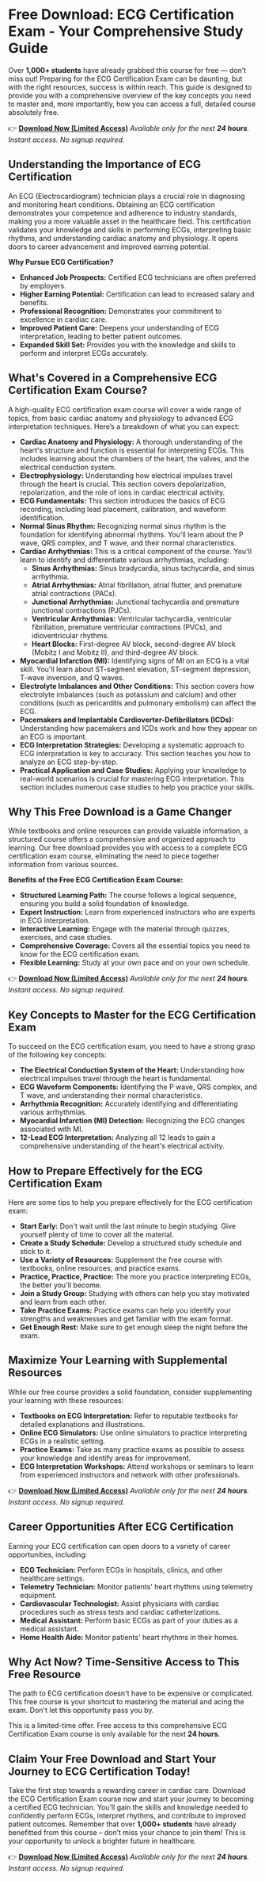 # Free Download: ECG Certification Exam - Your Comprehensive Study Guide

Over **1,000+ students** have already grabbed this course for free — don’t miss out!
Preparing for the ECG Certification Exam can be daunting, but with the right resources, success is within reach. This guide is designed to provide you with a comprehensive overview of the key concepts you need to master and, more importantly, how you can access a full, detailed course absolutely free.

👉 [**Download Now (Limited Access)**](https://udemywork.com/ecg-certification-exam)
_Available only for the next **24 hours**. Instant access. No signup required._

## Understanding the Importance of ECG Certification

An ECG (Electrocardiogram) technician plays a crucial role in diagnosing and monitoring heart conditions. Obtaining an ECG certification demonstrates your competence and adherence to industry standards, making you a more valuable asset in the healthcare field. This certification validates your knowledge and skills in performing ECGs, interpreting basic rhythms, and understanding cardiac anatomy and physiology. It opens doors to career advancement and improved earning potential.

**Why Pursue ECG Certification?**

*   **Enhanced Job Prospects:** Certified ECG technicians are often preferred by employers.
*   **Higher Earning Potential:** Certification can lead to increased salary and benefits.
*   **Professional Recognition:** Demonstrates your commitment to excellence in cardiac care.
*   **Improved Patient Care:** Deepens your understanding of ECG interpretation, leading to better patient outcomes.
*   **Expanded Skill Set:** Provides you with the knowledge and skills to perform and interpret ECGs accurately.

## What's Covered in a Comprehensive ECG Certification Exam Course?

A high-quality ECG certification exam course will cover a wide range of topics, from basic cardiac anatomy and physiology to advanced ECG interpretation techniques. Here’s a breakdown of what you can expect:

*   **Cardiac Anatomy and Physiology:** A thorough understanding of the heart's structure and function is essential for interpreting ECGs. This includes learning about the chambers of the heart, the valves, and the electrical conduction system.
*   **Electrophysiology:** Understanding how electrical impulses travel through the heart is crucial. This section covers depolarization, repolarization, and the role of ions in cardiac electrical activity.
*   **ECG Fundamentals:** This section introduces the basics of ECG recording, including lead placement, calibration, and waveform identification.
*   **Normal Sinus Rhythm:** Recognizing normal sinus rhythm is the foundation for identifying abnormal rhythms. You'll learn about the P wave, QRS complex, and T wave, and their normal characteristics.
*   **Cardiac Arrhythmias:** This is a critical component of the course. You'll learn to identify and differentiate various arrhythmias, including:
    *   **Sinus Arrhythmias:** Sinus bradycardia, sinus tachycardia, and sinus arrhythmia.
    *   **Atrial Arrhythmias:** Atrial fibrillation, atrial flutter, and premature atrial contractions (PACs).
    *   **Junctional Arrhythmias:** Junctional tachycardia and premature junctional contractions (PJCs).
    *   **Ventricular Arrhythmias:** Ventricular tachycardia, ventricular fibrillation, premature ventricular contractions (PVCs), and idioventricular rhythms.
    *   **Heart Blocks:** First-degree AV block, second-degree AV block (Mobitz I and Mobitz II), and third-degree AV block.
*   **Myocardial Infarction (MI):** Identifying signs of MI on an ECG is a vital skill. You'll learn about ST-segment elevation, ST-segment depression, T-wave inversion, and Q waves.
*   **Electrolyte Imbalances and Other Conditions:** This section covers how electrolyte imbalances (such as potassium and calcium) and other conditions (such as pericarditis and pulmonary embolism) can affect the ECG.
*   **Pacemakers and Implantable Cardioverter-Defibrillators (ICDs):** Understanding how pacemakers and ICDs work and how they appear on an ECG is important.
*   **ECG Interpretation Strategies:** Developing a systematic approach to ECG interpretation is key to accuracy. This section teaches you how to analyze an ECG step-by-step.
*   **Practical Application and Case Studies:** Applying your knowledge to real-world scenarios is crucial for mastering ECG interpretation. This section includes numerous case studies to help you practice your skills.

## Why This Free Download is a Game Changer

While textbooks and online resources can provide valuable information, a structured course offers a comprehensive and organized approach to learning. Our free download provides you with access to a complete ECG certification exam course, eliminating the need to piece together information from various sources.

**Benefits of the Free ECG Certification Exam Course:**

*   **Structured Learning Path:** The course follows a logical sequence, ensuring you build a solid foundation of knowledge.
*   **Expert Instruction:** Learn from experienced instructors who are experts in ECG interpretation.
*   **Interactive Learning:** Engage with the material through quizzes, exercises, and case studies.
*   **Comprehensive Coverage:** Covers all the essential topics you need to know for the ECG certification exam.
*   **Flexible Learning:** Study at your own pace and on your own schedule.

👉 [**Download Now (Limited Access)**](https://udemywork.com/ecg-certification-exam)
_Available only for the next **24 hours**. Instant access. No signup required._

## Key Concepts to Master for the ECG Certification Exam

To succeed on the ECG certification exam, you need to have a strong grasp of the following key concepts:

*   **The Electrical Conduction System of the Heart:** Understanding how electrical impulses travel through the heart is fundamental.
*   **ECG Waveform Components:** Identifying the P wave, QRS complex, and T wave, and understanding their normal characteristics.
*   **Arrhythmia Recognition:** Accurately identifying and differentiating various arrhythmias.
*   **Myocardial Infarction (MI) Detection:** Recognizing the ECG changes associated with MI.
*   **12-Lead ECG Interpretation:** Analyzing all 12 leads to gain a comprehensive understanding of the heart's electrical activity.

## How to Prepare Effectively for the ECG Certification Exam

Here are some tips to help you prepare effectively for the ECG certification exam:

*   **Start Early:** Don't wait until the last minute to begin studying. Give yourself plenty of time to cover all the material.
*   **Create a Study Schedule:** Develop a structured study schedule and stick to it.
*   **Use a Variety of Resources:** Supplement the free course with textbooks, online resources, and practice exams.
*   **Practice, Practice, Practice:** The more you practice interpreting ECGs, the better you'll become.
*   **Join a Study Group:** Studying with others can help you stay motivated and learn from each other.
*   **Take Practice Exams:** Practice exams can help you identify your strengths and weaknesses and get familiar with the exam format.
*   **Get Enough Rest:** Make sure to get enough sleep the night before the exam.

## Maximize Your Learning with Supplemental Resources

While our free course provides a solid foundation, consider supplementing your learning with these resources:

*   **Textbooks on ECG Interpretation:** Refer to reputable textbooks for detailed explanations and illustrations.
*   **Online ECG Simulators:** Use online simulators to practice interpreting ECGs in a realistic setting.
*   **Practice Exams:** Take as many practice exams as possible to assess your knowledge and identify areas for improvement.
*   **ECG Interpretation Workshops:** Attend workshops or seminars to learn from experienced instructors and network with other professionals.

👉 [**Download Now (Limited Access)**](https://udemywork.com/ecg-certification-exam)
_Available only for the next **24 hours**. Instant access. No signup required._

## Career Opportunities After ECG Certification

Earning your ECG certification can open doors to a variety of career opportunities, including:

*   **ECG Technician:** Perform ECGs in hospitals, clinics, and other healthcare settings.
*   **Telemetry Technician:** Monitor patients' heart rhythms using telemetry equipment.
*   **Cardiovascular Technologist:** Assist physicians with cardiac procedures such as stress tests and cardiac catheterizations.
*   **Medical Assistant:** Perform basic ECGs as part of your duties as a medical assistant.
*   **Home Health Aide:** Monitor patients' heart rhythms in their homes.

## Why Act Now? Time-Sensitive Access to This Free Resource

The path to ECG certification doesn't have to be expensive or complicated. This free course is your shortcut to mastering the material and acing the exam. Don't let this opportunity pass you by.

This is a limited-time offer. Free access to this comprehensive ECG Certification Exam course is only available for the next **24 hours**.

## Claim Your Free Download and Start Your Journey to ECG Certification Today!

Take the first step towards a rewarding career in cardiac care. Download the ECG Certification Exam course now and start your journey to becoming a certified ECG technician. You’ll gain the skills and knowledge needed to confidently perform ECGs, interpret rhythms, and contribute to improved patient outcomes. Remember that over **1,000+ students** have already benefitted from this course – don’t miss your chance to join them! This is your opportunity to unlock a brighter future in healthcare.

👉 [**Download Now (Limited Access)**](https://udemywork.com/ecg-certification-exam)
_Available only for the next **24 hours**. Instant access. No signup required._
